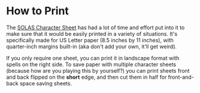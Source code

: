 # How to Print
The [SOLAS Character Sheet](Character%20Sheet/SOLAS%20Character%20Sheet.pdf) has had a lot of time and effort put into it to make sure that it would be easily printed in a variety of situations. It's specifically made for US Letter paper (8.5 inches by 11 inches), with quarter-inch margins built-in (aka don't add your own, it'll get weird).

If you only require one sheet, you can print it in landscape format with spells on the right side. To save paper with multiple character sheets (because how are you playing this by yourself?) you can print sheets front and back flipped on the **short** edge, and then cut them in half for front-and-back space saving sheets.